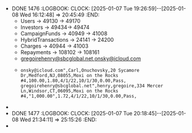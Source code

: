 - DONE 1476
  :LOGBOOK:
  CLOCK: [2025-01-07 Tue 19:26:59]--[2025-01-08 Wed 16:12:48] =>  20:45:49
  :END:
	- Users -> 49130 -> 49170
	- Investors -> 49434-> 49474
	- CampaignFunds -> 40949 -> 41008
	- HybridTransactions -> 24141 -> 24200
	- Charges -> 40944 -> 41003
	- Repayments -> 108102 -> 108161
	- gregoirehenry@sbcglobal.net,onsky@icloud.com
	- ```apl
	  onsky@icloud.com",Carl,Onuchovsky,20 Sycamore Dr,Medford,NJ,08055,Moxi on the Rocks #4,100.00,1.80,4/1/22,10/1/30,0.00,Pass,
	  gregoirehenry@sbcglobal.net",henry,gregoire,334 Mercer Ln,Windsor,CT,06095,Moxi on the Rocks #4,"1,000.00",1.72,4/1/22,10/1/30,0.00,Pass,
	  ```
-
- DONE 1477
  :LOGBOOK:
  CLOCK: [2025-01-07 Tue 20:18:45]--[2025-01-08 Wed 21:34:11] =>  25:15:26
  :END:
-